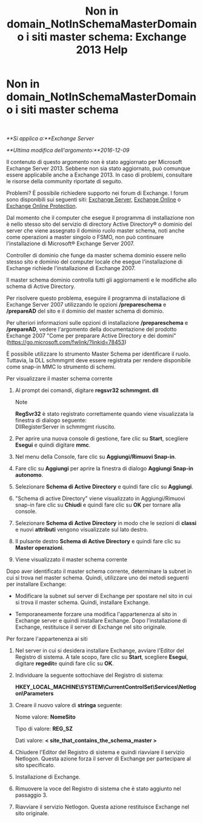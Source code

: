 ﻿---
title: 'Non in domain_NotInSchemaMasterDomain o i siti master schema: Exchange 2013 Help'
TOCTitle: Non in domain_NotInSchemaMasterDomain o i siti master schema
ms:assetid: 5e44eb33-4c30-4c3d-ba68-5c30bef1731f
ms:mtpsurl: https://technet.microsoft.com/it-it/library/ms.exch.setupreadiness.notinschemamasterdomain(v=EXCHG.150)
ms:contentKeyID: 50480768
ms.date: 05/22/2018
mtps_version: v=EXCHG.150
ms.translationtype: MT
---

# Non in domain\_NotInSchemaMasterDomain o i siti master schema

 

_**Si applica a:**Exchange Server_

_**Ultima modifica dell'argomento:**2016-12-09_

Il contenuto di questo argomento non è stato aggiornato per Microsoft Exchange Server 2013. Sebbene non sia stato aggiornato, può comunque essere applicabile anche a Exchange 2013. In caso di problemi, consultare le risorse della community riportate di seguito.

Problemi? È possibile richiedere supporto nei forum di Exchange. I forum sono disponibili sui seguenti siti: [Exchange Server](https://go.microsoft.com/fwlink/p/?linkid=60612), [Exchange Online](https://go.microsoft.com/fwlink/p/?linkid=267542) o [Exchange Online Protection](https://go.microsoft.com/fwlink/p/?linkid=285351).

Dal momento che il computer che esegue il programma di installazione non è nello stesso sito del servizio di directory Active Directory® o dominio del server che viene assegnato il dominio ruolo master schema, noti anche come operazioni a master singolo o FSMO, non può continuare l'installazione di Microsoft® Exchange Server 2007.

Controller di dominio che funge da master schema dominio essere nello stesso sito e dominio del computer locale che esegue l'installazione di Exchange richiede l'installazione di Exchange 2007.

Il master schema dominio controlla tutti gli aggiornamenti e le modifiche allo schema di Active Directory.

Per risolvere questo problema, eseguire il programma di installazione di Exchange Server 2007 utilizzando le opzioni **/prepareschema** e **/prepareAD** del sito e il dominio del master schema di dominio.

Per ulteriori informazioni sulle opzioni di installazione **/prepareschema** e **/prepareAD**, vedere l'argomento della documentazione del prodotto Exchange 2007 "Come per preparare Active Directory e dei domini" (<https://go.microsoft.com/fwlink/?linkid=78453>)

È possibile utilizzare lo strumento Master Schema per identificare il ruolo. Tuttavia, la DLL schmmgmt deve essere registrata per rendere disponibile come snap-in MMC lo strumento di schemi.

Per visualizzare il master schema corrente

1.  Al prompt dei comandi, digitare **regsvr32 schmmgmt. dll**
    

    > [!NOTE]
    > <STRONG>RegSvr32</STRONG> è stato registrato correttamente quando viene visualizzata la finestra di dialogo seguente:<BR>DllRegisterServer in schmmgmt riuscito.



2.  Per aprire una nuova console di gestione, fare clic su **Start**, scegliere **Esegui** e quindi digitare **mmc**.

3.  Nel menu della Console, fare clic su **Aggiungi/Rimuovi Snap-in**.

4.  Fare clic su **Aggiungi** per aprire la finestra di dialogo **Aggiungi Snap-in autonomo**.

5.  Selezionare **Schema di Active Directory** e quindi fare clic su **Aggiungi**.

6.  "Schema di active Directory" viene visualizzato in Aggiungi/Rimuovi snap-in fare clic su **Chiudi** e quindi fare clic su **OK** per tornare alla console.

7.  Selezionare **Schema di Active Directory** in modo che le sezioni di **classi** e nuovi **attributi** vengono visualizzate sul lato destro.

8.  Il pulsante destro **Schema di Active Directory** e quindi fare clic su **Master operazioni**.

9.  Viene visualizzato il master schema corrente

Dopo aver identificato il master schema corrente, determinare la subnet in cui si trova nel master schema. Quindi, utilizzare uno dei metodi seguenti per installare Exchange:

  - Modificare la subnet sul server di Exchange per spostare nel sito in cui si trova il master schema. Quindi, installare Exchange.

  - Temporaneamente forzare una modifica l'appartenenza al sito in Exchange server e quindi installare Exchange. Dopo l'installazione di Exchange, restituisce il server di Exchange nel sito originale.

Per forzare l'appartenenza ai siti

1.  Nel server in cui si desidera installare Exchange, avviare l'Editor del Registro di sistema. A tale scopo, fare clic su **Start**, scegliere **Esegui**, digitare **regedit**e quindi fare clic su **OK**.

2.  Individuare la seguente sottochiave del Registro di sistema:
    
    **HKEY\_LOCAL\_MACHINE\\SYSTEM\\CurrentControlSet\\Services\\Netlogon\\Parameters**

3.  Creare il nuovo valore di **stringa** seguente:
    
    Nome valore: **NomeSito**
    
    Tipo di valore: **REG\_SZ**
    
    Dati valore: **\< site\_that\_contains\_the\_schema\_master \>**

4.  Chiudere l'Editor del Registro di sistema e quindi riavviare il servizio Netlogon. Questa azione forza il server di Exchange per partecipare al sito specificato.

5.  Installazione di Exchange.

6.  Rimuovere la voce del Registro di sistema che è stato aggiunto nel passaggio 3.

7.  Riavviare il servizio Netlogon. Questa azione restituisce Exchange nel sito originale.

